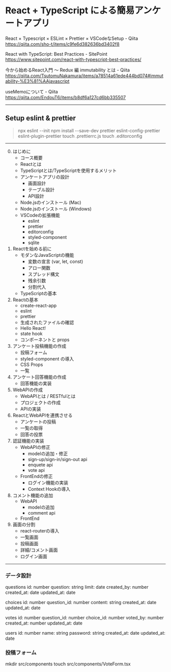 # React + TypeScript による簡易アンケートアプリ

React × Typescript × ESLint × Prettier × VSCodeなSetup - Qiita
https://qiita.com/sho-t/items/c9fe6d382636bd3402f8

React with TypeScript: Best Practices - SitePoint
https://www.sitepoint.com/react-with-typescript-best-practices/

今から始めるReact入門 〜 Redux 編 immutability とは - Qiita
https://qiita.com/TsutomuNakamura/items/a78514a61ede444bd074#immutability-%E3%81%AAjavascript

useMemoについて - Qiita
https://qiita.com/EndouT6/items/b8df6a127cd6bb335507

---

## Setup eslint & prettier

> npx eslint --init
> npm install --save-dev prettier eslint-config-prettier eslint-plugin-prettier
> touch .prettierrc.js
> touch .editorconfig

---

0. はじめに
    - コース概要
    - Reactとは
    - TypeScriptとは/TypeScriptを使用するメリット
    - アンケートアプリの設計
        - 画面設計
        - テーブル設計
        - API設計
    - Node.jsのインストール (Mac)
    - Node.jsのインストール (Windows)
    - VSCodeの拡張機能
        - eslint
        - prettier
        - editorconfig
        - styled-component
        - sqlite
1. Reactを始める前に
    - モダンなJavaScriptの機能
        - 変数の宣言 (var, let, const)
        - アロー関数
        - スプレッド構文
        - 残余引数
        - 分割代入
    - TypeScriptの基本
2. Reactの基本
    - create-react-app
    - eslint
    - prettier
    - 生成されたファイルの確認
    - Hello React!
    - state hook
    - コンポーネントと props
3. アンケート投稿機能の作成
    - 投稿フォーム
    - styled-component の導入
    - CSS Props
    - 一覧
4. アンケート回答機能の作成
    - 回答機能の実装
5. WebAPIの作成
    - WebAPIとは / RESTfulとは
    - プロジェクトの作成
    - APIの実装
6. ReactとWebAPIを連携させる
    - アンケートの投稿
    - 一覧の取得
    - 回答の投票
7. 認証機能の実装
    - WebAPIの修正
        - modelの追加・修正
        - sign-up/sign-in/sign-out api
        - enquete api
        - vote api
    - FrontEndの修正
        - ログイン機能の実装
        - Context Hookの導入
8. コメント機能の追加
    - WebAPI
        - modelの追加
        - comment api
    - FrontEnd
9. 画面の分割
    - react-routerの導入
    - 一覧画面
    - 投稿画面
    - 詳細/コメント画面
    - ログイン画面

------

### データ設計

questions
    id: number
    question: string
    limit: date
    created_by: number
    created_at: date
    updated_at: date

choices
    id: number
    question_id: number
    content: string
    created_at: date
    updated_at: date

votes
    id: number
    question_id: number
    choice_id: number
    voted_by: number
    created_at: number
    updated_at: date

users
    id: number
    name: string
    password: string
    created_at: date
    updated_at: date

### 投稿フォーム

mkdir src/components
touch src/components/VoteForm.tsx
